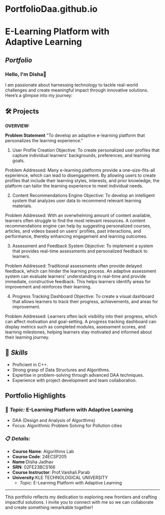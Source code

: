 # PortfolioDaa.github.io
#  E-Learning Platform with Adaptive Learning
## *Portfolio*

### Hello, I'm Disha👋

I am passionate about harnessing technology to tackle real-world challenges and create meaningful impact through innovative solutions. 
Here’s a glimpse into my journey:

## 🛠 Projects
**OVERVIEW:** 

**Problem Statement**
"To develop an adaptive e-learning platform that personalizes the learning experience."

1. User Profile Creation
Objective: To create personalized user profiles that capture individual learners' backgrounds, preferences, and learning goals.

Problem Addressed: Many e-learning platforms provide a one-size-fits-all experience, which can lead to disengagement. By allowing users to create profiles that include their learning styles, interests, and prior knowledge, the platform can tailor the learning experience to meet individual needs.

2. Content Recommendations Engine
Objective: To develop an intelligent system that analyzes user data to recommend relevant learning materials.

Problem Addressed: With an overwhelming amount of content available, learners often struggle to find the most relevant resources. A content recommendations engine can help by suggesting personalized courses, articles, and videos based on users' profiles, past interactions, and performance, thereby enhancing engagement and learning outcomes.

3. Assessment and Feedback System
Objective: To implement a system that provides real-time assessments and personalized feedback to learners.

Problem Addressed: Traditional assessments often provide delayed feedback, which can hinder the learning process. An adaptive assessment system can evaluate learners' understanding in real-time and provide immediate, constructive feedback. This helps learners identify areas for improvement and reinforces their learning.

4. Progress Tracking Dashboard
Objective: To create a visual dashboard that allows learners to track their progress, achievements, and areas for improvement.

Problem Addressed: Learners often lack visibility into their progress, which can affect motivation and goal-setting. A progress tracking dashboard can display metrics such as completed modules, assessment scores, and learning milestones, helping learners stay motivated and informed about their learning journey.

## 🚀 *Skills*  
- Proficient in C++. 
- Strong grasp of Data Structures and Algorithms.  
- Expertise in problem-solving through advanced DAA techniques.  
- Experience with project development and team collaboration.  

## Portfolio Highlights

### 🎯 *Topic:*  E-Learning Platform with Adaptive Learning
- DAA (Design and Analysis of Algorithms)  
- Focus: Algorithmic Problem Solving for Pollution cities  

### 📋 *Details:*

- **Course Name**: Algorithms Lab 
- **Course Code**: 24ECSP205 
- **Name**:Disha Jadhav 
- **SRN**: 02FE23BCS166
- **Course Instructor**: Prof.Vaishali.Parab 
- **University**:KLE TECHNOLOGICAL UNIVERSITY
  - *Topic:* E-Learning Platform with Adaptive Learning
---

This portfolio reflects my dedication to exploring new frontiers and crafting impactful solutions. I invite you to connect with me so we can collaborate and create something remarkable together!

